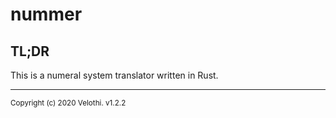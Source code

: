 nummer
======

## TL;DR

This is a numeral system translator written in Rust.

---

<sup>Copyright (c) 2020 Velothi. v1.2.2</sup>